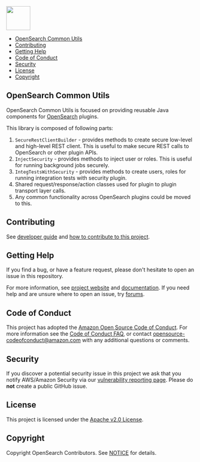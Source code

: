 <img src="https://opensearch.org/assets/img/opensearch-logo-themed.svg" height="64px">

- [OpenSearch Common Utils](#opensearch-common-utils)
- [Contributing](#contributing)
- [Getting Help](#getting-help)
- [Code of Conduct](#code-of-conduct)
- [Security](#security)
- [License](#license)
- [Copyright](#copyright)

## OpenSearch Common Utils 

OpenSearch Common Utils is focused on providing reusable Java components for [OpenSearch](https://opensearch.org/) plugins.

This library is composed of following parts:

1. `SecureRestClientBuilder` - provides methods to create secure low-level and high-level REST client. This is useful to make secure REST calls to OpenSearch or other plugin APIs. 
2. `InjectSecurity` - provides methods to inject user or roles. This is useful for running background jobs securely.
3. `IntegTestsWithSecurity` - provides methods to create users, roles for running integration tests with security plugin.
4. Shared request/response/action classes used for plugin to plugin transport layer calls.
5. Any common functionality across OpenSearch plugins could be moved to this.

## Contributing

See [developer guide](DEVELOPER_GUIDE.md) and [how to contribute to this project](CONTRIBUTING.md). 

## Getting Help

If you find a bug, or have a feature request, please don't hesitate to open an issue in this repository.

For more information, see [project website](https://opensearch.org/) and [documentation](https://docs-beta.opensearch.org/). If you need help and are unsure where to open an issue, try [forums](https://discuss.opendistrocommunity.dev/).

## Code of Conduct

This project has adopted the [Amazon Open Source Code of Conduct](CODE_OF_CONDUCT.md). For more information see the [Code of Conduct FAQ](https://aws.github.io/code-of-conduct-faq), or contact [opensource-codeofconduct@amazon.com](mailto:opensource-codeofconduct@amazon.com) with any additional questions or comments.

## Security

If you discover a potential security issue in this project we ask that you notify AWS/Amazon Security via our [vulnerability reporting page](http://aws.amazon.com/security/vulnerability-reporting/). Please do **not** create a public GitHub issue.

## License

This project is licensed under the [Apache v2.0 License](LICENSE.txt).

## Copyright

Copyright OpenSearch Contributors. See [NOTICE](NOTICE.txt) for details.
